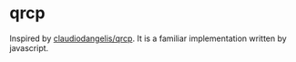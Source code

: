 # qrcp

Inspired by [claudiodangelis/qrcp](https://github.com/claudiodangelis/qrcp). It is a familiar implementation written by javascript.
